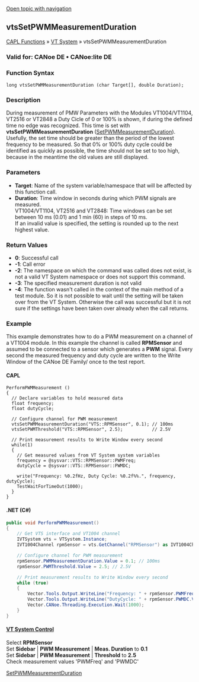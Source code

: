 [Open topic with navigation](../../../../../CANoeDEFamily.htm#Topics/CAPLFunctions/VTSystem/Functions/CAPLfunctionVTSvtsSetPWMMeasurementDuration.md)

## vtsSetPWMMeasurementDuration

[CAPL Functions](../../CAPLfunctions.md) » [VT System](../CAPLfunctionsVTSystemOverview.md) » vtsSetPWMMeasurementDuration

### Valid for: CANoe DE • CANoe:lite DE

### Function Syntax

```plaintext
long vtsSetPWMMeasurementDuration (char Target[], double Duration);
```

### Description

During measurement of PMW Parameters with the Modules VT1004/VT1104, VT2516 or VT2848 a Duty Cicle of 0 or 100% is shown, if during the defined time no edge was recognized. This time is set with **vtsSetPWMMeasurementDuration** ([SetPWMMeasurementDuration](CAPLfunctionVTSSetPWMMeasurementDuration.md)). Usefully, the set time should be greater than the period of the lowest frequency to be measured. So that 0% or 100% duty cycle could be identified as quickly as possible, the time should not be set to too high, because in the meantime the old values are still displayed.

### Parameters

- **Target**: Name of the system variable/namespace that will be affected by this function call.
- **Duration**: Time window in seconds during which PWM signals are measured.  
  VT1004/VT1104, VT2516 and VT2848: Time windows can be set between 10 ms (0.01) and 1 min (60) in steps of 10 ms.  
  If an invalid value is specified, the setting is rounded up to the next highest value.

### Return Values

- **0**: Successful call
- **-1**: Call error
- **-2**: The namespace on which the command was called does not exist, is not a valid VT System namespace or does not support this command.
- **-3**: The specified measurement duration is not valid
- **-4**: The function wasn't called in the context of the main method of a test module. So it is not possible to wait until the setting will be taken over from the VT System. Otherwise the call was successful but it is not sure if the settings have been taken over already when the call returns.

### Example

This example demonstrates how to do a PWM measurement on a channel of a VT1004 module. In this example the channel is called **RPMSensor** and assumed to be connected to a sensor which generates a **PWM** signal. Every second the measured frequency and duty cycle are written to the Write Window of the CANoe DE Family/ once to the test report.

#### CAPL

```plaintext
PerformPWMMeasurement ()
{
  // Declare variables to hold measured data
  float frequency;
  float dutyCycle;

  // Configure channel for PWM measurement
  vtsSetPWMMeasurementDuration("VTS::RPMSensor", 0.1); // 100ms
  vtsSetPWMThreshold("VTS::RPMSensor", 2.5);           // 2.5V

  // Print measurement results to Write Window every second
  while(1)
  {
    // Get measured values from VT System system variables
    frequency = @sysvar::VTS::RPMSensor::PWMFreq;
    dutyCycle = @sysvar::VTS::RPMSensor::PWMDC;

    write("Frequency: %0.2fHz, Duty Cycle: %0.2f%%.", frequency, dutyCycle);
    TestWaitForTimeOut(1000);
  }
}
```

#### .NET (C#)

```csharp
public void PerformPWMMeasurement()
{
    // Get VTS interface and VT1004 channel
    IVTSystem vts = VTSystem.Instance;
    IVT1004Channel rpmSensor = vts.GetChannel("RPMSensor") as IVT1004Channel;

    // Configure channel for PWM measurement
    rpmSensor.PWMMeasurementDuration.Value = 0.1; // 100ms
    rpmSensor.PWMThreshold.Value = 2.5; // 2.5V

    // Print measurement results to Write Window every second
    while (true)
    {
        Vector.Tools.Output.WriteLine("Frequency: " + rpmSensor.PWMFreq.Value + "Hz");
        Vector.Tools.Output.WriteLine("DutyCycle: " + rpmSensor.PWMDC.Value + "%");
        Vector.CANoe.Threading.Execution.Wait(1000);
    }
}
```

#### [VT System Control](../../../CANoeCANalyzer/VTSystem/VTSystemControl/VTSControl.md)

Select **RPMSensor**  
Set **Sidebar** | **PWM Measurement** | **Meas. Duration** to **0.1**  
Set **Sidebar** | **PWM Measurement** | **Threshold** to **2.5**  
Check measurement values 'PWMFreq' and 'PWMDC'

[SetPWMMeasurementDuration](CAPLfunctionVTSSetPWMMeasurementDuration.md)
